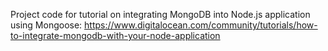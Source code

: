 Project code for tutorial on integrating MongoDB into Node.js application using Mongoose: https://www.digitalocean.com/community/tutorials/how-to-integrate-mongodb-with-your-node-application
